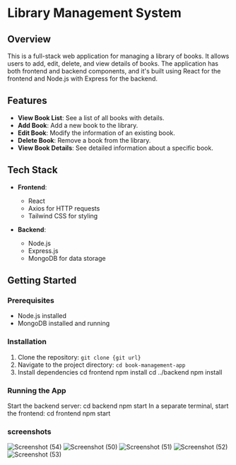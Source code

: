 # Library Management System

## Overview

This is a full-stack web application for managing a library of books. It allows users to add, edit, delete, and view details of books. The application has both frontend and backend components, and it's built using React for the frontend and Node.js with Express for the backend.



## Features

- **View Book List**: See a list of all books with details.
- **Add Book**: Add a new book to the library.
- **Edit Book**: Modify the information of an existing book.
- **Delete Book**: Remove a book from the library.
- **View Book Details**: See detailed information about a specific book.

## Tech Stack

- **Frontend**:
  - React
  - Axios for HTTP requests
  - Tailwind CSS for styling

- **Backend**:
  - Node.js
  - Express.js
  - MongoDB for data storage

## Getting Started

### Prerequisites

- Node.js installed
- MongoDB installed and running

### Installation

1. Clone the repository: `git clone {git url}`
2. Navigate to the project directory: `cd book-management-app`
3. Install dependencies
   cd frontend
   npm install
   cd ../backend
   npm install
### Running the App
Start the backend server:
cd backend
npm start
In a separate terminal, 
start the frontend:
cd frontend
npm start
### screenshots
![Screenshot (54)](https://github.com/tnmy57/lms-mern/assets/46883667/95c2bf83-aef3-4b21-a900-153e41dfd546)
![Screenshot (50)](https://github.com/tnmy57/lms-mern/assets/46883667/0bcecfac-368c-407a-8060-e31a8da109aa)
![Screenshot (51)](https://github.com/tnmy57/lms-mern/assets/46883667/5d60c680-e29b-4675-8941-37eb251a1194)
![Screenshot (52)](https://github.com/tnmy57/lms-mern/assets/46883667/d55a5e8b-4ead-433b-aeb3-0021ffe26aff)
![Screenshot (53)](https://github.com/tnmy57/lms-mern/assets/46883667/fdd78201-bf24-43dc-98f0-aca28127282a)






